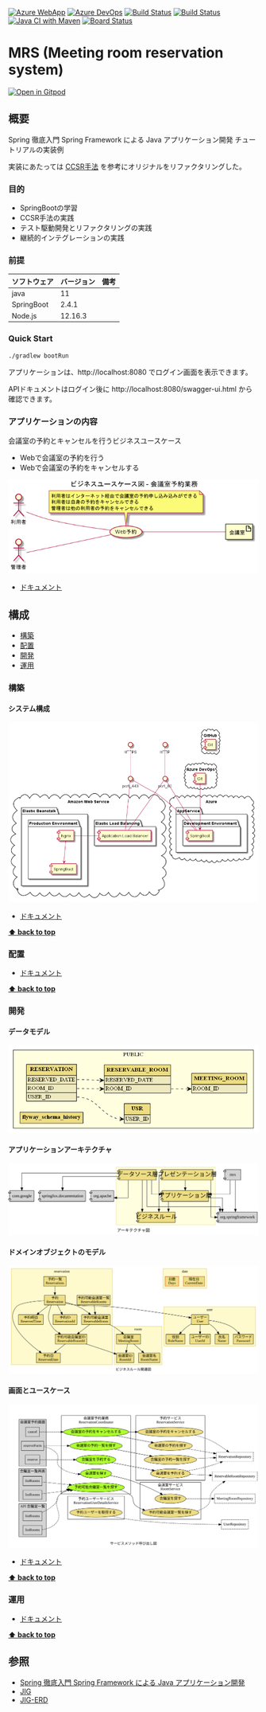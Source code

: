 [![Azure WebApp](https://img.shields.io/badge/Azure_WebApp-app--mrs-blue)](http://app-mrs.azurewebsites.net/)
[![Azure DevOps](https://img.shields.io/badge/AzureDevOps-Mrs-blue)](https://dev.azure.com/k2works/Mrs)
[![Build Status](https://dev.azure.com/k2works/Mrs/_apis/build/status/CI-Mrs?branchName=master)](https://dev.azure.com/k2works/Mrs/_build/latest?definitionId=9&branchName=master)
[![Build Status](https://dev.azure.com/k2works/Mrs/_apis/build/status/CI-Mrs?branchName=develop)](https://dev.azure.com/k2works/Mrs/_build/latest?definitionId=9&branchName=develop)
[![Java CI with Maven](https://github.com/k2works/mrs/workflows/Java%20CI%20with%20Maven/badge.svg)](https://github.com/k2works/mrs)
[![Board Status](https://dev.azure.com/k2works/e0cfa8c1-ce91-4a4d-b558-e400d21a87db/b177bb37-c9f8-4987-a7e1-48fec6080f57/_apis/work/boardbadge/f6454edf-e0d2-400b-86a9-af0f740f9d3a)](https://dev.azure.com/k2works/e0cfa8c1-ce91-4a4d-b558-e400d21a87db/_boards/board/t/b177bb37-c9f8-4987-a7e1-48fec6080f57/Microsoft.RequirementCategory/)

# MRS (Meeting room reservation system)

[![Open in Gitpod](https://gitpod.io/button/open-in-gitpod.svg)](https://gitpod.io/#https://github.com/k2works/mrs)

## 概要

Spring 徹底入門 Spring Framework による Java アプリケーション開発 チュートリアルの実装例

実装にあたっては [CCSR手法](https://masuda220.hatenablog.com/entry/2020/05/27/103750) を参考にオリジナルをリファクタリングした。

### 目的

- SpringBootの学習
- CCSR手法の実践
- テスト駆動開発とリファクタリングの実践
- 継続的インテグレーションの実践

### 前提

| ソフトウェア | バージョン | 備考 |
| :----------- | :--------- | :--- |
| java         | 11         |      |
| SpringBoot   | 2.4.1      |      |
| Node.js      | 12.16.3    |      |

### Quick Start

```bash
./gradlew bootRun
```

アプリケーションは、http://localhost:8080 でログイン画面を表示できます。

APIドキュメントはログイン後に http://localhost:8080/swagger-ui.html から確認できます。

### アプリケーションの内容

会議室の予約とキャンセルを行うビジネスユースケース

- Webで会議室の予約を行う
- Webで会議室の予約をキャンセルする

![](./docs/img/diagrams/BusinessUseCase.png)

- [ドキュメント](./docs/Requirement.md)

## 構成

- [構築](#構築)
- [配置](#配置)
- [開発](#開発)
- [運用](#運用)

### 構築

#### システム構成

![](./docs/img/diagrams/SystemArchitecture.png)

- [ドキュメント](./docs/Build.md)

**[⬆ back to top](#構成)**

### 配置

- [ドキュメント](./docs/Ship.md)

**[⬆ back to top](#構成)**

### 開発

#### データモデル

![](./docs/img/erd/jig-erd-detail.png)

#### アプリケーションアーキテクチャ

![](./docs/img/jig/architecture.svg)

#### ドメインオブジェクトのモデル

![](./docs/img/jig/business-rule-relation.svg)

#### 画面とユースケース

![](./docs/img/jig/service-method-call-hierarchy.svg)

- [ドキュメント](./docs/Development.md)

**[⬆ back to top](#構成)**

### 運用

- [ドキュメント](./docs/Run.md)

**[⬆ back to top](#構成)**

## 参照

- [Spring 徹底入門 Spring Framework による Java アプリケーション開発](https://www.amazon.co.jp/dp/B01IEWNLBU/ref=dp-kindle-redirect?_encoding=UTF8&btkr=1)
- [JIG](https://github.com/dddjava/jig)
- [JIG-ERD](https://github.com/irof/jig-erd)
